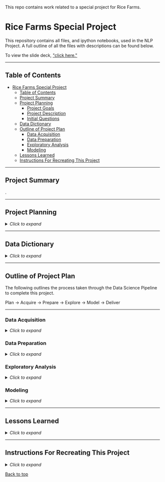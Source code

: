 This repo contains work related to a special project for Rice Farms.

# Rice Farms Special Project

This repository contains all files, and ipython notebooks, used in the NLP Project. A full outline of all the files with descriptions can be found below.

To view the slide deck, ["click here."]() 


___

## Table of Contents

- [Rice Farms Special Project](#)
  - [Table of Contents](#table-of-contents)
  - [Project Summary](#project-summary)
  - [Project Planning](#project-planning)
    - [Project Goals](#project-goals)
    - [Project Description](#project-description)
    - [Initial Questions](#initial-questions)
  - [Data Dictionary](#data-dictionary)
  - [Outline of Project Plan](#outline-of-project-plan)
    - [Data Acquisition](#data-acquisition)
    - [Data Preparation](#data-preparation)
    - [Exploratory Analysis](#exploratory-analysis)
    - [Modeling](#modeling)
  - [Lessons Learned](#lessons-learned)
  - [Instructions For Recreating This Project](#instructions-for-recreating-this-project)

___

## Project Summary

.

___

## Project Planning

<details><summary><i>Click to expand</i></summary>

### Project Goals


### Project Description




### Initial Questions



</details>

___

## Data Dictionary

<details><summary><i>Click to expand</i></summary>


| Variable              | Meaning      |
| --------------------- | ------------ |
| | |
| | |
| | |
| | |
| | |
| | |
| | |
| | |
| | |

</details>

___

## Outline of Project Plan

The following outlines the process taken through the Data Science Pipeline to complete this project.

Plan &#8594; Acquire &#8594; Prepare &#8594; Explore &#8594; Model &#8594; Deliver

---
### Data Acquisition

<details><summary><i>Click to expand</i></summary>

**Acquisition Files:**



**Steps Taken:**



</details>

### Data Preparation

<details><summary><i>Click to expand</i></summary>

**Preparation Files:**



**Steps Taken:**



</details>

### Exploratory Analysis

<details><summary><i>Click to expand</i></summary>

**Exploratory Analysis Files:**



**Steps Taken:**



</details>

### Modeling

<details><summary><i>Click to expand</i></summary>

**Modeling Files:**



**Steps Taken:**



</details>

___

## Lessons Learned

<details><summary><i>Click to expand</i></summary>



**Next Steps:**


</details>

___

## Instructions For Recreating This Project

<details><summary><i>Click to expand</i></summary>



</details>

[Back to top](#)
